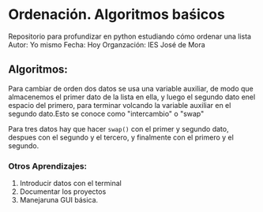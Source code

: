 # Ordenación. Algoritmos baśicos
Repositorio para profundizar en python estudiando cómo ordenar una lista
Autor: Yo mismo
Fecha: Hoy
Organzación: IES José de Mora

## Algoritmos:
Para cambiar de orden dos datos se usa una variable auxiliar, de modo que almacenemos el primer dato de la lista en ella, y luego el segundo dato enel espacio del primero, para terminar volcando la variable auxiliar en el segundo dato.Esto se conoce como "intercambio" o "swap"

Para tres datos hay que hacer ```swap()``` con el primer y segundo dato, despues con el segundo y el tercero, y finalmente con el primero y el segundo.

### Otros Aprendizajes:

1. Introducir datos con el terminal
2. Documentar los proyectos
3. Manejaruna GUI básica.